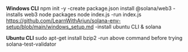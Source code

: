 **Windows CLI**
npm init -y
-create package.json
install @solana/web3
-installs web3 node packages
node index.js
-run index.js
https://github.com/LearnWithArjun/solana-env-setup/blob/main/windows_setup.md
-install ubuntu CLI & solana

**Ubuntu CLI**
sudo apt-get install bzip2
-run above command before trying solana-test-validator
